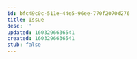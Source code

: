 ```yaml
---
id: bfc49c0c-511e-44e5-96ee-770f2070d276
title: Issue
desc: ''
updated: 1603296636541
created: 1603296636541
stub: false
---
```


